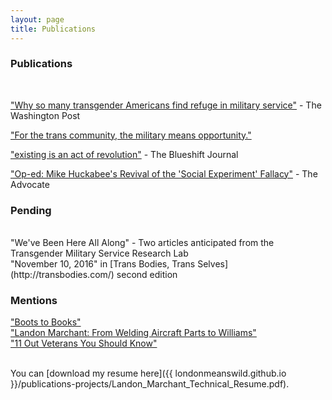 ```yaml
---
layout: page
title: Publications
---
```


### Publications<br/>
<br/>

["Why so many transgender Americans find refuge in military service"](https://www.washingtonpost.com/news/post-nation/wp/2017/07/27/i-am-a-transgender-veteran-the-military-gave-me-refuge-after-i-fled-my-conservative-hometown/?utm_term=.6819332cb53c) - The Washington Post <br/>
 
["For the trans community, the military means opportunity."](https://pointfoundation.org/trans-community-military-means-opportunity/)
 
["existing is an act of revolution"](https://www.theblueshiftjournal.com/jennifer-givhan-bio) - The Blueshift Journal<br/>

["Op-ed: Mike Huckabee's Revival of the 'Social Experiment' Fallacy"](https://www.advocate.com/commentary/2015/08/18/op-ed-mike-huckabees-revival-social-experiment-fallacy) - The Advocate<br/>

### Pending<br/>
<br/>
"We've Been Here All Along" - Two articles anticipated from the Transgender Military Service Research Lab<br/> 
"November 10, 2016" in [Trans Bodies, Trans Selves](http://transbodies.com/) second edition<br/>


### Mentions<br/>

["Boots to Books"](https://www.williams.edu/feature-stories/boots-to-books/)<br/>
["Landon Marchant: From Welding Aircraft Parts to Williams"](https://medium.com/@Service2School/landon-marchant-from-welding-aircraft-parts-to-williams-a550cc10f3af) <br/>
["11 Out Veterans You Should Know"](https://www.nbcnews.com/feature/nbc-out/11-out-veterans-you-should-know-n819466) <br/>
<br/>

You can [download my resume here]({{ londonmeanswild.github.io }}/publications-projects/Landon_Marchant_Technical_Resume.pdf).

